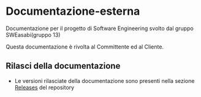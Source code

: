# Documentazione-esterna

Documentazione per il progetto di Software Engineering svolto dal gruppo SWEasabi(gruppo 13)

Questa documentazione è rivolta al Committente ed al Cliente.

## Rilasci della documentazione

- Le versioni rilasciate della documentazione sono presenti nella sezione [Releases](https://github.com/SWEasabi/documentazione-esterna/releases) del repository
